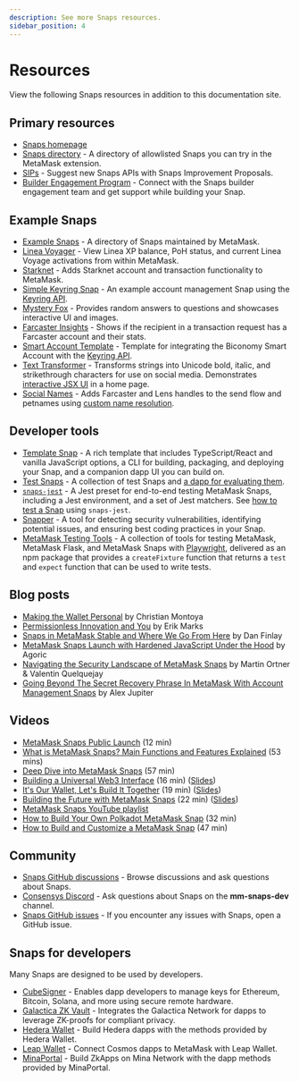 ```yaml
---
description: See more Snaps resources.
sidebar_position: 4
---
```


# Resources

View the following Snaps resources in addition to this documentation site.

## Primary resources

- [Snaps homepage](https://metamask.io/snaps/)
- [Snaps directory](https://snaps.metamask.io/) - A directory of allowlisted 
  Snaps you can try in the MetaMask extension.
- [SIPs](https://github.com/MetaMask/SIPs) - Suggest new Snaps APIs with 
  Snaps Improvement Proposals.
- [Builder Engagement Program](https://go.metamask.io/snaps-builders) - 
  Connect with the Snaps builder engagement team and get support while building 
  your Snap.

## Example Snaps

- [Example Snaps](https://github.com/MetaMask/snaps/tree/main/packages/examples) - 
  A directory of Snaps maintained by MetaMask.
- [Linea Voyager](https://github.com/Consensys/linea-voyager-snap) - View Linea 
  XP balance, PoH status, and current Linea Voyage activations from within MetaMask.
- [Starknet](https://github.com/Consensys/starknet-snap) - Adds Starknet account 
  and transaction functionality to MetaMask.
- [Simple Keyring Snap](https://github.com/MetaMask/snap-simple-keyring) - An 
  example account management Snap using the [Keyring API](../reference/keyring-api/index.md).
- [Mystery Fox](https://github.com/Montoya/mystery-fox) - Provides random answers to 
  questions and showcases interactive UI and images.
- [Farcaster Insights](https://github.com/Montoya/farcaster-insights) - Shows if 
  the recipient in a transaction request has a Farcaster account and their stats.
- [Smart Account Template](https://github.com/bcnmy/smart-account-keyring-template) - 
  Template for integrating the Biconomy Smart Account with the 
  [Keyring API](../reference/keyring-api/index.md).
- [Text Transformer](https://github.com/Montoya/transformer-snap) - Transforms 
  strings into Unicode bold, italic, and strikethrough characters for use on social 
  media. Demonstrates [interactive JSX UI](../features/custom-ui/index.md) in a home page.
- [Social Names](https://github.com/Montoya/social-names-snap) - Adds Farcaster and 
  Lens handles to the send flow and petnames using 
  [custom name resolution](../features/custom-name-resolution.md).

## Developer tools

- [Template Snap](https://github.com/MetaMask/template-snap-monorepo) - A rich template that
  includes TypeScript/React and vanilla JavaScript options, a CLI for building, packaging, and
  deploying your Snap, and a companion dapp UI you can build on.
- [Test Snaps](https://github.com/MetaMask/snaps/tree/main/packages/test-snaps) - A collection of
  test Snaps and [a dapp for evaluating them](https://metamask.github.io/snaps/test-snaps/latest/).
- [`snaps-jest`](https://www.npmjs.com/package/@metamask/snaps-jest) - A Jest preset for end-to-end 
  testing MetaMask Snaps, including a Jest environment, and a set of Jest matchers.
  See [how to test a Snap](../how-to/test-a-snap.md) using `snaps-jest`.
- [Snapper](https://github.com/sayfer-io/Snapper) - A tool for detecting security vulnerabilities,
  identifying potential issues, and ensuring best coding practices in your Snap.
- [MetaMask Testing Tools](https://hugomrdias.github.io/metamask/) - A collection of tools for 
  testing MetaMask, MetaMask Flask, and MetaMask Snaps with [Playwright](https://playwright.dev/), 
  delivered as an npm package that provides a `createFixture` function that returns a `test` and 
  `expect` function that can be used to write tests.

## Blog posts

- [Making the Wallet Personal](https://thedefiant.io/making-the-wallet-personal) by Christian
  Montoya
- [Permissionless Innovation and You](https://metamask.io/news/latest/permissionless-innovation-and-you/)
  by Erik Marks
- [Snaps in MetaMask Stable and Where We Go From
  Here](https://metamask.io/news/latest/snaps-in-metamask-stable-and-where-we-go-from-here/) by Dan
  Finlay
- [MetaMask Snaps Launch with Hardened JavaScript Under the
  Hood](https://agoric.com/blog/announcements/metamask-snaps-launch-with-hardened-javascript-under-the-hood) 
  by Agoric
- [Navigating the Security Landscape of MetaMask Snaps](https://metamask.io/news/developers/navigating-the-security-landscape-of-metamask-snaps/)
  by Martin Ortner & Valentin Quelquejay
- [Going Beyond The Secret Recovery Phrase In MetaMask With Account Management Snaps](https://metamask.io/news/latest/going-beyond-the-secret-recovery-phrase-in-metamask-with-account-management/) by Alex Jupiter

## Videos

- [MetaMask Snaps Public Launch](https://www.youtube.com/watch?v=cbkjbYd71OY) (12 min)
- [What is MetaMask Snaps? Main Functions and Features Explained](https://www.youtube.com/watch?v=Dlw9yLpEm7E) (53 mins)
- [Deep Dive into MetaMask Snaps](https://www.youtube.com/watch?v=qXEBqamnv5w) (57 min)
- [Building a Universal Web3 Interface](https://vimeo.com/864943019)
  (16 min) ([Slides](https://docs.google.com/presentation/d/1pnx6JdpFaj6LsW3B89jqumYgmHvirOE2H-_2S1ggRvY/edit?usp=sharing))
- [It's Our Wallet, Let's Build It Together](https://www.youtube.com/watch?v=G6qunL2gnjE) (19 min)
  ([Slides](https://docs.google.com/presentation/d/1ZjhYF-3mwGmsFdcbDgqgFR6t3YIab4_Hk3dRAWjvSQg/edit?usp=sharing))
- [Building the Future with MetaMask Snaps](https://www.youtube.com/watch?v=iE8CGzadKZ8&t=288s) (22 min)
  ([Slides](https://docs.google.com/presentation/d/1LG8MqRrbb9qSg4m8ZjJXPQFccb9YPc-6387hSNpscpY/edit?usp=sharing))
- [MetaMask Snaps YouTube playlist](https://www.youtube.com/playlist?list=PLJ8kQp5OiaEM6ad6mC1NmJCGJSZm7cBfI)
- [How to Build Your Own Polkadot MetaMask Snap](https://www.youtube.com/watch?v=vyb1wVFahvM) (32 min)
- [How to Build and Customize a MetaMask Snap](https://www.youtube.com/watch?v=4bt8udi7po0) (47 min)

## Community

- [Snaps GitHub discussions](https://github.com/MetaMask/snaps/discussions) - Browse 
  discussions and ask questions about Snaps.
- [Consensys Discord](https://discord.gg/consensys) - Ask questions about Snaps on 
  the **mm-snaps-dev** channel.
- [Snaps GitHub issues](https://github.com/MetaMask/snaps/issues) - If you encounter 
  any issues with Snaps, open a GitHub issue.

## Snaps for developers

Many Snaps are designed to be used by developers.

- [CubeSigner](https://cubist.dev/cubesigner-snap-hardware-backed-key-management-for-metamask-developers) - 
  Enables dapp developers to manage keys for Ethereum, Bitcoin, Solana, and more using 
  secure remote hardware.
- [Galactica ZK Vault](https://docs.galactica.com/galactica-developer-documentation) - 
  Integrates the Galactica Network for dapps to leverage ZK-proofs for compliant privacy.
- [Hedera Wallet](https://docs.tuum.tech/hedera-wallet-snap) - Build Hedera dapps with 
  the methods provided by Hedera Wallet.
- [Leap Wallet](https://docs.leapwallet.io/cosmos/leap-metamask-snap/integrating-snaps) - 
  Connect Cosmos dapps to MetaMask with Leap Wallet.
- [MinaPortal](https://github.com/sotatek-dev/mina-snap/tree/master/packages/snap#methods) - 
  Build ZkApps on Mina Network with the dapp methods provided by MinaPortal.
